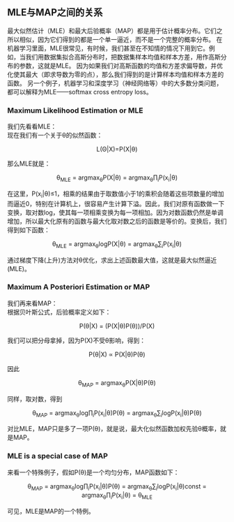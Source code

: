 
## MLE与MAP之间的关系    
最大似然估计（MLE）和最大后验概率（MAP）都是用于估计概率分布。它们之所以相似，因为它们得到的都是一个单一逼近，而不是一个完整的概率分布。
在机器学习里面，MLE很常见，有时候，我们甚至在不知情的情况下用到它。例如，当我们用数据集拟合高斯分布时，把数据集样本均值和样本方差，用作高斯分布的参数，这就是MLE。
因为如果我们对高斯函数的均值和方差求偏导数，并优化使其最大（即求导数为零的点），那么我们得到的是计算样本均值和样本方差的函数。
另一个例子，机器学习和深度学习（神经网络等）中的大多数分类问题，都可以解释为MLE——softmax cross entropy loss。

### Maximum Likelihood Estimation or MLE
我们先看看MLE：   
现在我们有一个关于θ的似然函数：
<p align="center">
L(Θ|X)=P(X|θ)   
</p>
那么MLE就是：    
<p align="center">
&theta;<sub>MLE</sub> = argmax<sub>&theta;</sub>P(X|θ) = argmax<sub>&theta;</sub>&prod;<sub>i</sub>P(x<sub>i</sub>|θ)    
</p>
在这里，P(x<sub>i</sub>|θ)&le;1，相乘的结果由于取数值小于1的乘积会随着这些项数量的增加而逼近0，特别在计算机上，很容易产生计算下溢。因此，我们对原有函数做一下变换，取对数log，使其每一项相乘变换为每一项相加。因为对数函数仍然是单调增加，所以最大化原有的函数与最大化取对数之后的函数是等价的。变换后，我们得到如下函数：
<p align="center">
&theta;<sub>MLE</sub> = argmax<sub>&theta;</sub>logP(X|θ) = argmax<sub>&theta;</sub>&sum;<sub>i</sub>P(x<sub>i</sub>|θ)    
</p>
通过梯度下降(上升)方法对θ优化，求出上述函数最大值，这就是最大似然逼近(MLE)。

### Maximum A Posteriori Estimation or MAP
我们再来看MAP：    
根据贝叶斯公式，后验概率定义如下：  
<p align="center">
P(θ|X) = (P(X|θ)P(θ))/P(X)    
</p>
我们可以把分母拿掉，因为P(X)不受θ影响，得到：   
<p align="center">
P(θ|X) ∝ P(X|θ)P(θ)    
</p>
因此    
<p align="center">
&theta;<sub>MAP</sub> = argmax<sub>&theta;</sub>P(X|θ)P(θ)    
</p>
同样，取对数，得到   
<p align="center">
&theta;<sub>MAP</sub> = argmax<sub>&theta;</sub>log&prod;<sub>i</sub>P(x<sub>i</sub>|θ)P(θ) = argmax<sub>&theta;</sub>&sum;<sub>i</sub>logP(x<sub>i</sub>|θ)P(θ)    
</p>
对比MLE，MAP只是多了一项P(θ)，就是说，最大化似然函数加权先验θ概率，就是MAP。

### MLE is a special case of MAP
来看一个特殊例子，假如P(θ)是一个均匀分布，MAP函数如下：    
<p align="center">
&theta;<sub>MAP</sub> = argmax<sub>&theta;</sub>log&prod;<sub>i</sub>P(x<sub>i</sub>|θ)P(θ) = argmax<sub>&theta;</sub>&sum;<sub>i</sub>logP(x<sub>i</sub>|θ)const = argmax<sub>&theta;</sub>&prod;<sub>i</sub>P(x<sub>i</sub>|θ) = &theta;<sub>MLE</sub>    
</p>
可见，MLE是MAP的一个特例。
